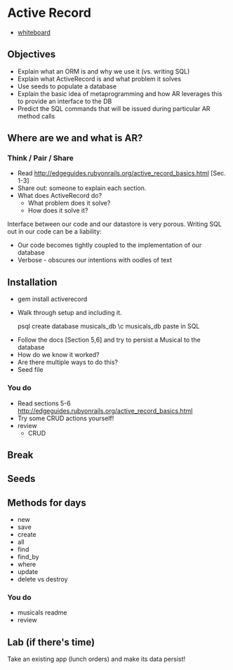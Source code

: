 # Active Record

- [whiteboard](https://docs.google.com/a/generalassemb.ly/drawings/d/1Xf3JK3IXtj7bD4uQ8B1uZPHs8Po4g1CZILDQHvBt50k/edit)

## Objectives

- Explain what an ORM is and why we use it (vs. writing SQL)
- Explain what ActiveRecord is and what problem it solves
- Use seeds to populate a database
- Explain the basic idea of metaprogramming and how AR leverages this to provide an interface to the DB
- Predict the SQL commands that will be issued during particular AR method calls

## Where are we and what is AR?

### Think / Pair / Share

- Read http://edgeguides.rubyonrails.org/active_record_basics.html [Sec. 1-3]
- Share out: someone to explain each section.
- What does ActiveRecord do? 
  - What problem does it solve?
  - How does it solve it?

Interface between our code and our datastore is very porous. Writing SQL out in our code can be a liability:
* Our code becomes tightly coupled to the implementation of our database
* Verbose - obscures our intentions with oodles of text

## Installation

* gem install activerecord
* Walk through setup and including it.

    psql
    create database musicals_db
    \c musicals_db
    paste in SQL

- Follow the docs [Section 5,6] and try to persist a Musical to the database
- How do we know it worked?
- Are there multiple ways to do this?
- Seed file

### You do

- Read sections 5-6 http://edgeguides.rubyonrails.org/active_record_basics.html
- Try some CRUD actions yourself!
- review
  - CRUD

## Break

## Seeds

## Methods for days

- new
- save
- create
- all
- find
- find_by
- where
- update
- delete vs destroy

### You do

- musicals readme
- review

## Lab (if there's time)

Take an existing app (lunch orders) and make its data persist!

